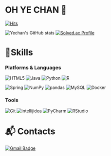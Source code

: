# OH YE CHAN 🐶

[![Hits](https://hits.seeyoufarm.com/api/count/incr/badge.svg?url=https%3A%2F%2Fgithub.com%2Foycoyj2&count_bg=%23703EB1&title_bg=%23555555&icon=&icon_color=%23E7E7E7&title=today&edge_flat=false)](https://hits.seeyoufarm.com)

![Yechan's GitHub stats](https://github-readme-stats.vercel.app/api?username=Yechan&show_icons=true&theme=great-gatsby)
[![Solved.ac Profile](http://mazassumnida.wtf/api/v2/generate_badge?boj=oycoyj2)](https://solved.ac/oycoyj2/)

# 💪Skills
### Platforms & Languages
![HTML5](https://img.shields.io/badge/HTML5-E34F26.svg?&style=for-the-badge&logo=HTML5&logoColor=white)
![Java](https://img.shields.io/badge/Java-007396.svg?&style=for-the-badge&logo=Java&logoColor=white)
![Python](https://img.shields.io/badge/Python-3776AB.svg?&style=for-the-badge&logo=Python&logoColor=white)
![R](https://img.shields.io/badge/R-276DC3.svg?&style=for-the-badge&logo=R&logoColor=white)

![Spring](https://img.shields.io/badge/Spring-6DB33F.svg?&style=for-the-badge&logo=Spring&logoColor=white)
![NumPy](https://img.shields.io/badge/NumPy-013243.svg?&style=for-the-badge&logo=Numpy&logoColor=white)
![pandas](https://img.shields.io/badge/pandas-150458.svg?&style=for-the-badge&logo=pandas&logoColor=white)
![MySQL](https://img.shields.io/badge/MySQL-4479A1.svg?&style=for-the-badge&logo=MySQL&logoColor=white)
![Docker](https://img.shields.io/badge/Docker-2496ED.svg?&style=for-the-badge&logo=Docker&logoColor=white)

### Tools
![Git](https://img.shields.io/badge/Git-F05032.svg?&style=for-the-badge&logo=Git&logoColor=white)
![intellijidea](https://img.shields.io/badge/intellij%20IDEA-000000.svg?&style=for-the-badge&logo=intellij%20IDEA&logoColor=white)
![PyCharm](https://img.shields.io/badge/PyCharm-000000.svg?&style=for-the-badge&logo=Pycharm&logoColor=white)
![RStudio](https://img.shields.io/badge/RStudio-75AADB.svg?&style=for-the-badge&logo=RStudio&logoColor=white)

# :mailbox_with_mail: Contacts
[![Gmail Badge](https://img.shields.io/badge/Gmail-d14836?style=flat-square&logo=Gmail&logoColor=white&link=mailto:oycoyj2@gmail.com)](mailto:kimsh1691@gmail.com)

<!--
**oycoyj2/oycoyj2** is a ✨ _special_ ✨ repository because its `README.md` (this file) appears on your GitHub profile.

Here are some ideas to get you started:

- 🔭 I’m currently working on ...
- 🌱 I’m currently learning ...
- 👯 I’m looking to collaborate on ...
- 🤔 I’m looking for help with ...
- 💬 Ask me about ...
- 📫 How to reach me: ...
- 😄 Pronouns: ...
- ⚡ Fun fact: ...
-->
